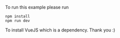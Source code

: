 To run this example please run

```
npm install
npm run dev
```

To install VueJS which is a dependency. Thank you :)